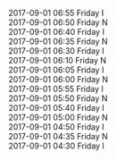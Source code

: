 2017-09-01 06:55 Friday  I  
2017-09-01 06:50 Friday  N  
2017-09-01 06:40 Friday  I  
2017-09-01 06:35 Friday  N  
2017-09-01 06:30 Friday  I  
2017-09-01 06:10 Friday  N  
2017-09-01 06:05 Friday  I  
2017-09-01 06:00 Friday  N  
2017-09-01 05:55 Friday  I  
2017-09-01 05:50 Friday  N  
2017-09-01 05:40 Friday  I  
2017-09-01 05:00 Friday  N  
2017-09-01 04:50 Friday  I  
2017-09-01 04:35 Friday  N  
2017-09-01 04:30 Friday  I  
